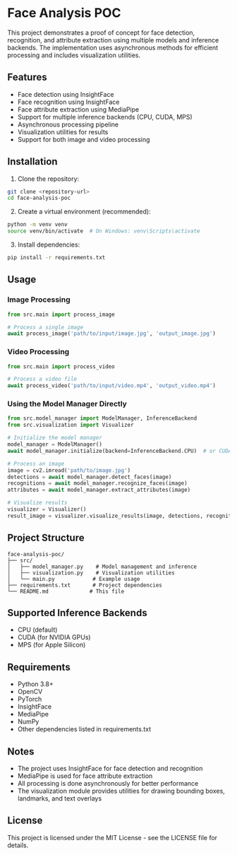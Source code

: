 # Face Analysis POC

This project demonstrates a proof of concept for face detection, recognition, and attribute extraction using multiple models and inference backends. The implementation uses asynchronous methods for efficient processing and includes visualization utilities.

## Features

- Face detection using InsightFace
- Face recognition using InsightFace
- Face attribute extraction using MediaPipe
- Support for multiple inference backends (CPU, CUDA, MPS)
- Asynchronous processing pipeline
- Visualization utilities for results
- Support for both image and video processing

## Installation

1. Clone the repository:
```bash
git clone <repository-url>
cd face-analysis-poc
```

2. Create a virtual environment (recommended):
```bash
python -m venv venv
source venv/bin/activate  # On Windows: venv\Scripts\activate
```

3. Install dependencies:
```bash
pip install -r requirements.txt
```

## Usage

### Image Processing

```python
from src.main import process_image

# Process a single image
await process_image('path/to/input/image.jpg', 'output_image.jpg')
```

### Video Processing

```python
from src.main import process_video

# Process a video file
await process_video('path/to/input/video.mp4', 'output_video.mp4')
```

### Using the Model Manager Directly

```python
from src.model_manager import ModelManager, InferenceBackend
from src.visualization import Visualizer

# Initialize the model manager
model_manager = ModelManager()
await model_manager.initialize(backend=InferenceBackend.CPU)  # or CUDA/MPS

# Process an image
image = cv2.imread('path/to/image.jpg')
detections = await model_manager.detect_faces(image)
recognitions = await model_manager.recognize_faces(image)
attributes = await model_manager.extract_attributes(image)

# Visualize results
visualizer = Visualizer()
result_image = visualizer.visualize_results(image, detections, recognitions, attributes)
```

## Project Structure

```
face-analysis-poc/
├── src/
│   ├── model_manager.py    # Model management and inference
│   ├── visualization.py    # Visualization utilities
│   └── main.py            # Example usage
├── requirements.txt       # Project dependencies
└── README.md             # This file
```

## Supported Inference Backends

- CPU (default)
- CUDA (for NVIDIA GPUs)
- MPS (for Apple Silicon)

## Requirements

- Python 3.8+
- OpenCV
- PyTorch
- InsightFace
- MediaPipe
- NumPy
- Other dependencies listed in requirements.txt

## Notes

- The project uses InsightFace for face detection and recognition
- MediaPipe is used for face attribute extraction
- All processing is done asynchronously for better performance
- The visualization module provides utilities for drawing bounding boxes, landmarks, and text overlays

## License

This project is licensed under the MIT License - see the LICENSE file for details.
